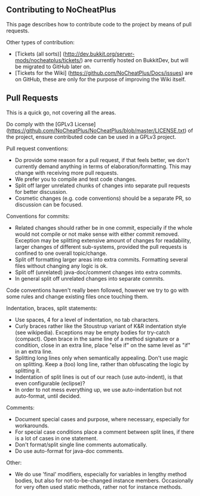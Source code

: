 Contributing to NoCheatPlus
---------

This page describes how to contribute code to the project by means of pull requests.

Other types of contribution:
* [Tickets (all sorts)] (http://dev.bukkit.org/server-mods/nocheatplus/tickets/) are currently hosted on BukkitDev, but will be migrated to GitHub later on.
* [Tickets for the Wiki] (https://github.com/NoCheatPlus/Docs/issues) are on GitHub, these are only for the purpose of improving the Wiki itself.

Pull Requests
---------

This is a quick go, not covering all the areas.

Do comply with the [GPLv3 License] (https://github.com/NoCheatPlus/NoCheatPlus/blob/master/LICENSE.txt) of the project, ensure contributed code can be used in a GPLv3 project.

Pull request conventions:
* Do provide some reason for a pull request, if that feels better, we don't currently demand anything in terms of elaboration/formatting. This may change with receiving more pull requests.
* We prefer you to compile and test code changes.
* Split off larger unrelated chunks of changes into separate pull requests for better discussion.
* Cosmetic changes (e.g. code conventions) should be a separate PR, so discussion can be focused.

Conventions for commits:
* Related changes should rather be in one commit, especially if the whole would not compile or not make sense with either commit removed. Exception may be splitting extensive amount of changes for readability, larger changes of different sub-systems, provided the pull requests is confined to one overall topic/change.
* Split off formatting larger areas into extra commits. Formatting several files without changing any logic is ok.
* Split off (unrelated) java-doc/comment changes into extra commits.
* In general split off unrelated changes into separate commits.

Code conventions haven't really been followed, however we try to go with some rules and change existing files once touching them.

Indentation, braces, split statements:
* Use spaces, 4 for a level of indentation, no tab characters.
* Curly braces rather like the Stoustrup variant of K&R indentation style (see wikipedia). Exceptions may be empty bodies for try-catch (compact). Open brace in the same line of a method signature or a condition, close in an extra line, place "else if" on the same level as "if" in an extra line.
* Splitting long lines only when semantically appealing. Don't use magic on splitting. Keep a (too) long line, rather than obfuscating the logic by splitting it.
* Indentation of split lines is out of our reach (use auto-indent), is that even configurable (eclipse)?
* In order to not mess everything up, we use auto-indentation but not auto-format, until decided.

Comments:
* Document special cases and purpose, where necessary, especially for workarounds.
* For special case conditions place a comment between split lines, if there is a lot of cases in one statement.
* Don't format/split single line comments automatically.
* Do use auto-format for java-doc comments. 

Other:
* We do use 'final' modifiers, especially for variables in lengthy method bodies, but also for not-to-be-changed instance members. Occasionally for very often used static methods, rather not for instance methods.
